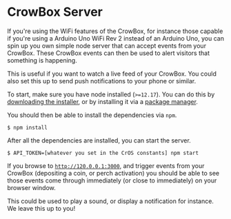 CrowBox Server
==============

If you're using the WiFi features of the CrowBox, for instance those capable if you're using a Arduino Uno WiFi Rev 2 instead of an Arduino Uno, you can spin up you own simple node server that can accept events from your CrowBox. These CrowBox events can then be used to alert visitors that something is happening.

This is useful if you want to watch a live feed of your CrowBox. You could also set this up to send push notifications to your phone or similar.

To start, make sure you have node installed (`>=12.17`). You can do this by [downloading the installer](https://nodejs.org/en/download/), or by installing it via a [package manager](https://nodejs.org/en/download/package-manager).

You should then be able to install the dependencies via `npm`.

```shell
$ npm install
```

After all the dependencies are installed, you can start the server.

```shell
$ API_TOKEN=[whatever you set in the CrOS constants] npm start
```

If you browse to [`http://120.0.0.1:3000`](http://120.0.0.1:3000), and trigger events from your CrowBox (depositing a coin, or perch activation) you should be able to see those events come through immediately (or close to immediately) on your browser window.

This could be used to play a sound, or display a notification for instance. We leave this up to you!